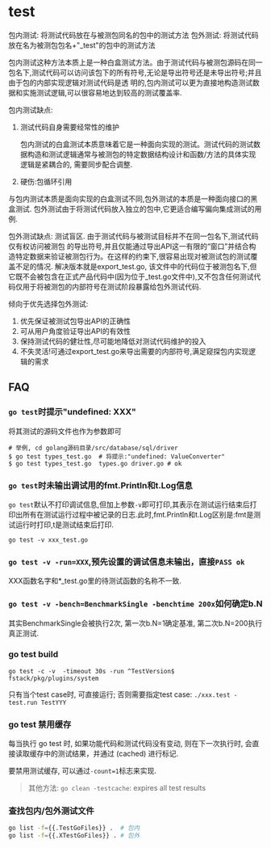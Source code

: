 # test
包内测试: 将测试代码放在与被测包同名的包中的测试方法
包外测试: 将测试代码放在名为被测包包名+"_test"的包中的测试方法

包内测试这种方法本质上是一种白盒测试方法。由于测试代码与被测包源码在同一包名下,测试代码可以访问该包下的所有符号,无论是导出符号还是未导出符号;并且由于包的内部实现逻辑对测试代码是透
明的,包内测试可以更为直接地构造测试数据和实施测试逻辑,可以很容易地达到较高的测试覆盖率.

包内测试缺点:
1. 测试代码自身需要经常性的维护

	包内测试的白盒测试本质意味着它是一种面向实现的测试。测试代码的测试数据构造和测试逻辑通常与被测包的特定数据结构设计和函数/方法的具体实现逻辑是紧耦合的, 需要同步配合调整.
1. 硬伤:包循环引用

与包内测试本质是面向实现的白盒测试不同,包外测试的本质是一种面向接口的黑盒测试. 包外测试由于将测试代码放入独立的包中,它更适合编写偏向集成测试的用例.

包外测试缺点: 测试盲区. 由于测试代码与被测试目标并不在同一包名下,测试代码仅有权访问被测包
的导出符号,并且仅能通过导出API这一有限的“窗口”并结合构造特定数据来验证被测包行为。在这样的约束下,很容易出现对被测试包的测试覆盖不足的情况. 解决版本就是export_test.go, 该文件中的代码位于被测包名下,但它既不会被包含在正式产品代码中(因为位于_test.go文件中),又不包含任何测试代码仅用于将被测包的内部符号在测试阶段暴露给包外测试代码.

倾向于优先选择包外测试:
1. 优先保证被测试包导出API的正确性
1. 可从用户角度验证导出API的有效性
1. 保持测试代码的健壮性,尽可能地降低对测试代码维护的投入
1. 不失灵活!可通过export_test.go来导出需要的内部符号,满足窥探包内实现逻辑的需求

## FAQ

### `go test`时提示"undefined: XXX"

将其测试的源码文件也作为参数即可

```shell
# 举例, cd golang源码目录/src/database/sql/driver
$ go test types_test.go  # 将提示:"undefined: ValueConverter"
$ go test types_test.go  types.go driver.go # ok
```

### `go test`时未输出调试用的fmt.Println和t.Log信息

`go test`默认不打印调试信息,但加上参数`-v`即可打印,其表示在测试运行结束后打印出所有在测试运行过程中被记录的日志.此时,fmt.Println和t.Log区别是:fmt是测试运行时打印,t是测试结束后打印.


	go test -v xxx_test.go

### `go test -v -run=XXX`,预先设置的调试信息未输出，直接`PASS ok`

XXX函数名字和*_test.go里的待测试函数的名称不一致.


### `go test -v -bench=BenchmarkSingle -benchtime 200x`如何确定b.N
其实BenchmarkSingle会被执行2次, 第一次b.N=1确定基准, 第二次b.N=200执行真正测试.

### go test build
`go test -c -v  -timeout 30s -run ^TestVersion$ fstack/pkg/plugins/system`

只有当个test case时, 可直接运行; 否则需要指定test case: `./xxx.test -test.run TestYYY`

### go test 禁用缓存
每当执行 go test 时, 如果功能代码和测试代码没有变动, 则在下一次执行时, 会直接读取缓存中的测试结果，并通过 (cached) 进行标记.

要禁用测试缓存, 可以通过`-count=1`标志来实现.

> 其他方法: `go clean -testcache`: expires all test results

### 查找包内/包外测试文件
```bash
go list -f={{.TestGoFiles}} .  # 包内
go list -f={{.XTestGoFiles}} . # 包外
```
